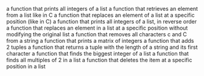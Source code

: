 a function that prints all integers of a list
a function that retrieves an element from a list like in C
a function that replaces an element of a list at a specific position (like in C)
a function that prints all integers of a list, in reverse order
a function that replaces an element in a list at a specific position without modifying the original list
a function that removes all characters c and C from a string
a function that prints a matrix of integers
a function that adds 2 tuples
a function that returns a tuple with the length of a string and its first character
a function that finds the biggest integer of a list
a function that finds all multiples of 2 in a list
a function that deletes the item at a specific position in a list
